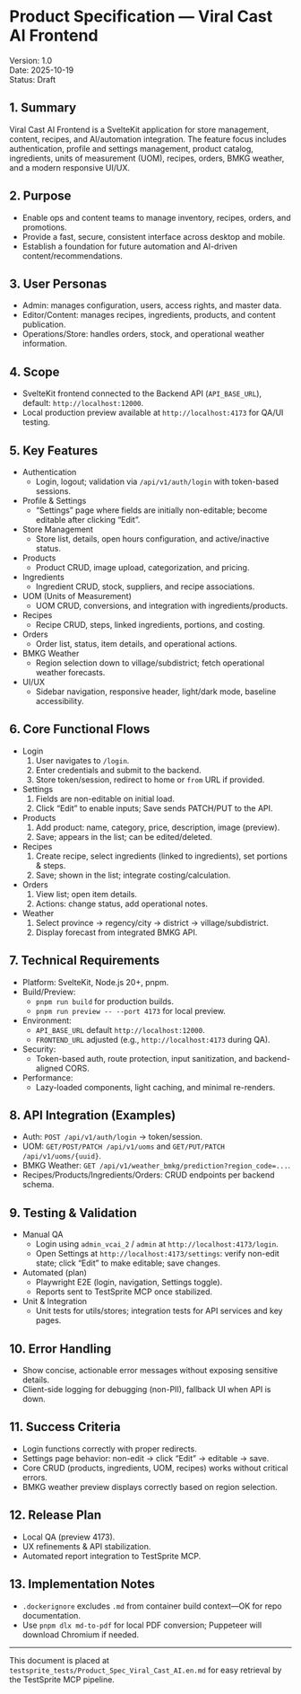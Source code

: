 # Product Specification — Viral Cast AI Frontend

Version: 1.0  
Date: 2025-10-19  
Status: Draft

## 1. Summary
Viral Cast AI Frontend is a SvelteKit application for store management, content, recipes, and AI/automation integration. The feature focus includes authentication, profile and settings management, product catalog, ingredients, units of measurement (UOM), recipes, orders, BMKG weather, and a modern responsive UI/UX.

## 2. Purpose
- Enable ops and content teams to manage inventory, recipes, orders, and promotions.
- Provide a fast, secure, consistent interface across desktop and mobile.
- Establish a foundation for future automation and AI-driven content/recommendations.

## 3. User Personas
- Admin: manages configuration, users, access rights, and master data.
- Editor/Content: manages recipes, ingredients, products, and content publication.
- Operations/Store: handles orders, stock, and operational weather information.

## 4. Scope
- SvelteKit frontend connected to the Backend API (`API_BASE_URL`), default: `http://localhost:12000`.
- Local production preview available at `http://localhost:4173` for QA/UI testing.

## 5. Key Features
- Authentication
  - Login, logout; validation via `/api/v1/auth/login` with token-based sessions.
- Profile & Settings
  - “Settings” page where fields are initially non-editable; become editable after clicking “Edit”.
- Store Management
  - Store list, details, open hours configuration, and active/inactive status.
- Products
  - Product CRUD, image upload, categorization, and pricing.
- Ingredients
  - Ingredient CRUD, stock, suppliers, and recipe associations.
- UOM (Units of Measurement)
  - UOM CRUD, conversions, and integration with ingredients/products.
- Recipes
  - Recipe CRUD, steps, linked ingredients, portions, and costing.
- Orders
  - Order list, status, item details, and operational actions.
- BMKG Weather
  - Region selection down to village/subdistrict; fetch operational weather forecasts.
- UI/UX
  - Sidebar navigation, responsive header, light/dark mode, baseline accessibility.

## 6. Core Functional Flows
- Login
  1. User navigates to `/login`.
  2. Enter credentials and submit to the backend.
  3. Store token/session, redirect to home or `from` URL if provided.
- Settings
  1. Fields are non-editable on initial load.
  2. Click “Edit” to enable inputs; Save sends PATCH/PUT to the API.
- Products
  1. Add product: name, category, price, description, image (preview).
  2. Save; appears in the list; can be edited/deleted.
- Recipes
  1. Create recipe, select ingredients (linked to ingredients), set portions & steps.
  2. Save; shown in the list; integrate costing/calculation.
- Orders
  1. View list; open item details.
  2. Actions: change status, add operational notes.
- Weather
  1. Select province → regency/city → district → village/subdistrict.
  2. Display forecast from integrated BMKG API.

## 7. Technical Requirements
- Platform: SvelteKit, Node.js 20+, pnpm.
- Build/Preview:
  - `pnpm run build` for production builds.
  - `pnpm run preview -- --port 4173` for local preview.
- Environment:
  - `API_BASE_URL` default `http://localhost:12000`.
  - `FRONTEND_URL` adjusted (e.g., `http://localhost:4173` during QA).
- Security:
  - Token-based auth, route protection, input sanitization, and backend-aligned CORS.
- Performance:
  - Lazy-loaded components, light caching, and minimal re-renders.

## 8. API Integration (Examples)
- Auth: `POST /api/v1/auth/login` → token/session.
- UOM: `GET/POST/PATCH /api/v1/uoms` and `GET/PUT/PATCH /api/v1/uoms/{uuid}`.
- BMKG Weather: `GET /api/v1/weather_bmkg/prediction?region_code=...`.
- Recipes/Products/Ingredients/Orders: CRUD endpoints per backend schema.

## 9. Testing & Validation
- Manual QA
  - Login using `admin_vcai_2` / `admin` at `http://localhost:4173/login`.
  - Open Settings at `http://localhost:4173/settings`: verify non-edit state; click “Edit” to make editable; save changes.
- Automated (plan)
  - Playwright E2E (login, navigation, Settings toggle).
  - Reports sent to TestSprite MCP once stabilized.
- Unit & Integration
  - Unit tests for utils/stores; integration tests for API services and key pages.

## 10. Error Handling
- Show concise, actionable error messages without exposing sensitive details.
- Client-side logging for debugging (non-PII), fallback UI when API is down.

## 11. Success Criteria
- Login functions correctly with proper redirects.
- Settings page behavior: non-edit → click “Edit” → editable → save.
- Core CRUD (products, ingredients, UOM, recipes) works without critical errors.
- BMKG weather preview displays correctly based on region selection.

## 12. Release Plan
- Local QA (preview 4173).
- UX refinements & API stabilization.
- Automated report integration to TestSprite MCP.

## 13. Implementation Notes
- `.dockerignore` excludes `.md` from container build context—OK for repo documentation.
- Use `pnpm dlx md-to-pdf` for local PDF conversion; Puppeteer will download Chromium if needed.

---
This document is placed at `testsprite_tests/Product_Spec_Viral_Cast_AI.en.md` for easy retrieval by the TestSprite MCP pipeline.